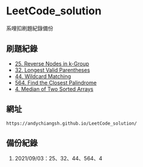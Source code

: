 # LeetCode_solution
系哩扣刷題紀錄備份

## 刷題紀錄
* [25. Reverse Nodes in k-Group](https://andychiangsh.github.io/LeetCode_solution/25%20Reverse%20Nodes%20in%20k-Group/25%20Reverse%20Nodes%20in%20k-Group%20ae5a5aa4d9834359ba3d234c8e0c1c5c.html)
* [32. Longest Valid Parentheses](https://andychiangsh.github.io/LeetCode_solution/32%20Longest%20Valid%20Parentheses/32%20Longest%20Valid%20Parentheses%2081d03805bf9a4e29b67f0dcdba78c81b.html)
* [44. Wildcard Matching](https://andychiangsh.github.io/LeetCode_solution/44%20Wildcard%20Matching/44%20Wildcard%20Matching%2050f332b9af654833924c9eeed15673a6.html)
* [564. Find the Closest Palindrome](https://andychiangsh.github.io/LeetCode_solution/564%20Find%20the%20Closest%20Palindrome/564%20Find%20the%20Closest%20Palindrome%204e4e343048c14c499647af8038f4f79f.html)
* [4. Median of Two Sorted Arrays](https://andychiangsh.github.io/LeetCode_solution/4%20Median%20of%20Two%20Sorted%20Arrays/4%20Median%20of%20Two%20Sorted%20Arrays%2064ba4a8048ad434790fb64bffdf97588.html)

## 網址
```
https://andychiangsh.github.io/LeetCode_solution/
```

## 備份紀錄
1. 2021/09/03：25、32、44、564、4
